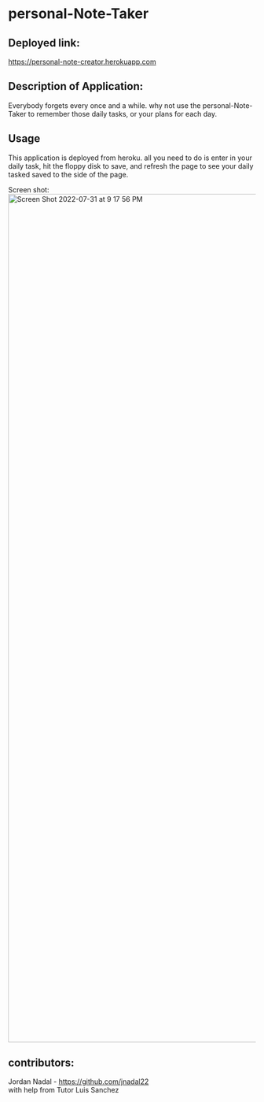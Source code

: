 # personal-Note-Taker

## Deployed link:
https://personal-note-creator.herokuapp.com

## Description of Application:
Everybody forgets every once and a while. why not use the personal-Note-Taker to remember those daily tasks, or your plans for each day.

## Usage
This application is deployed from heroku. all you need to do is enter in your daily task, hit the floppy disk to save, and refresh the page to see your daily tasked saved to the side of the page.

Screen shot:
<img width="1722" alt="Screen Shot 2022-07-31 at 9 17 56 PM" src="https://user-images.githubusercontent.com/106439905/182263885-f9aaf227-8284-42a1-9272-dfdab54de97e.png">


## contributors:

Jordan Nadal - https://github.com/jnadal22<br>
with help from Tutor Luis Sanchez
